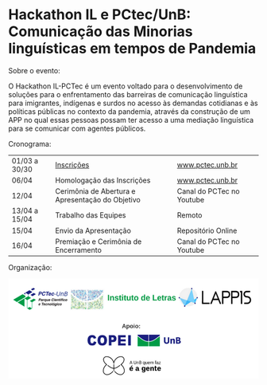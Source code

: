 # Hackathon IL e PCtec/UnB: Comunicação das Minorias linguísticas em tempos de Pandemia


Sobre o evento:
 
O Hackathon IL-PCTec é um evento voltado para o desenvolvimento de soluções para o enfrentamento das barreiras de comunicação linguística para imigrantes, indígenas e surdos no acesso às demandas cotidianas e às políticas públicas no contexto da pandemia, através da construção de um APP no qual essas pessoas possam ter acesso a uma mediação linguística para se comunicar com agentes públicos.

Cronograma:

| | | |
|-------|-------|-------|
|     01/03 a 30/30  | [Inscrições](https://hackathon-il.github.io/InfoGeral/#/Inscricoes.md) | www.pctec.unb.br |
|06/04   | Homologação das Inscrições|www.pctec.unb.br |
|12/04| 	Cerimônia de Abertura e Apresentação do Objetivo | Canal do PCTec no Youtube
| 13/04 a 15/04| 	Trabalho das Equipes |Remoto
|15/04 | Envio da Apresentação | 	Repositório Online|
16/04 | Premiação e Cerimônia de Encerramento | Canal do PCTec no Youtube |




 Organização:

 <img src=https://raw.githubusercontent.com/Hackathon-IL/InfoGeral/gh-pages/Images/rodape.png width="600" height="200"/>



